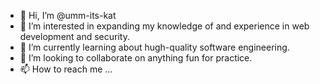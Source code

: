 - 👋 Hi, I’m @umm-its-kat
- 👀 I’m interested in expanding my knowledge of and experience in web development and security.
- 🌱 I’m currently learning about hugh-quality software engineering.
- 💞️ I’m looking to collaborate on anything fun for practice.
- 📫 How to reach me ...

<!---
umm-its-kat/umm-its-kat is a ✨ special ✨ repository because its `README.md` (this file) appears on your GitHub profile.
You can click the Preview link to take a look at your changes.
--->
